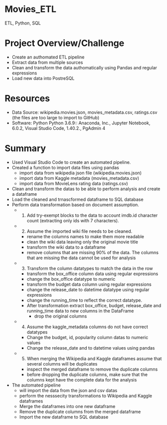 # Movies_ETL
ETL, Python, SQL

# Project Overview/Challenge

- Create an authomated ETL pipeline
- Extract data from multiple sources
- Clean and transform the data authomatically using Pandas and regular expressions
- Load new data into PostreSQL

# Resources

- Data Source: wikipedia.movies.json, movies_metadata.csv, ratings.csv (the files are too large to import to GitHub)
- Software: Python Python 3.6.9:: Anaconda, Inc., Jupyter Notebook, 6.0.2, Visual Studio Code, 1.40.2., PgAdmin 4

# Summary
- Used Visual Studio Code to create an automated pipeline.
- Created a function to import data files using pandas
	- import data from wikipedia json file (wikipedia.movies.json)
	- import data from Kaggle metadata (movies_metadata.csv)
	- import data from MovieLens rating data (ratings.csv)
- Clean and transform the datas to be able to perform analysis and create a dataframe
- Load the cleaned and trnascformed dataframe to SQL database
- Perform data transformation based on document assumption.
	- 1. Add try-exempt blocks to the data to account imdb.id character count (extracting only ids with 7 characters). 
	- 2. Assume the imported wiki file needs to be cleaned. 
		- rename the columns names to make them more readable
		- clean the wiki data leaving only the original movie title
		- transform the wiki data to a dataframe
		- remove columns that are missing 90% of the data. The columns that are missing the data cannot be used for analysis
	- 3. Transform the column datatypes to match the data in the row
		- transform the box_office column data using regular expressions
		- change the box_office datatype to numeric
		- transform the budget data column using regular expressions
		- change the release_date to datetime datatype using regular expressions
		- change the running_time to reflect the correct datatype.
		- After transformation extract box_office, budget, release_date and running_time data to new columns in the DataFrame
			- drop the original columns
	- 4. Assume the kaggle_metadata columns do not have correct datatypes
		- Change the budget, id, popularity column datas to numeric values
		- Change the release_date and to datetime values using pandas
 	- 5. When merging the Wikipedia and Kaggle dataframes assume that several columns will be duplicates
		- inspect the merged dataframe to remove the duplicate columns
		- before dropping the duplicate columns, make sure that the columns kept have the complete data for the analysis
- The automated pipeline
	- will import the data from the json and csv datas
	- perform the nesssecity transformations to Wikipedia and Kaggle dataframes
	- Merge the dataframes into one new dataframe
	- Remove the duplicate columns from the merged dataframe
	- Import the new dataframe to SQL database
		